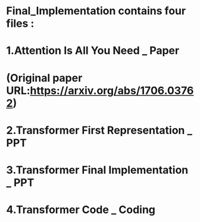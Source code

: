 # Final_Implementation contains four files :   
# 1.Attention Is All You Need _ Paper 
# (Original paper URL:https://arxiv.org/abs/1706.03762)
# 2.Transformer First Representation _ PPT
# 3.Transformer Final Implementation _ PPT
# 4.Transformer Code _ Coding
